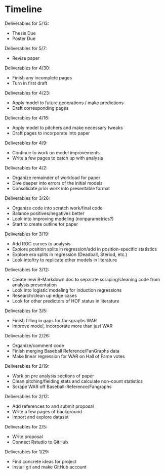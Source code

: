 # Timeline 

Deliverables for 5/13:
* Thesis Due
* Poster Due

Deliverables for 5/7:
* Revise paper

Deliverables for 4/30:
* Finish any incomplete pages
* Turn in first draft

Deliverables for 4/23:
* Apply model to future generations / make predictions
* Draft corresponding pages

Deliverables for 4/16:
* Apply model to pitchers and make necessary tweaks
* Draft pages to incorporate into paper

Deliverables for 4/9:
* Continue to work on model improvements
* Write a few pages to catch up with analysis

Deliverables for 4/2:
* Organize remainder of workload for paper
* Dive deeper into errors of the initial models
* Consolidate prior work into presentable format

Deliverables for 3/26:
* Organize code into scratch work/final code
* Balance positives/negatives better
* Look into improving modeling (nonparametrics?)
* Start to create outline for paper

Deliverables for 3/19:
* Add ROC curves to analysis
* Explore position splits in regression/add in position-specific statistics
* Explore era splits in regression (Deadball, Steriod, etc.)
* Look into/try to replicate other models in literature

Deliverables for 3/12:
* Create new R-Markdown doc to separate scraping/cleaning code from analysis presentation
* Look into logistic modeling for induction regressions
* Research/clean up edge cases
* Look for other predictors of HOF status in literature

Deliverables for 3/5:
* Finish filling in gaps for fansgraphs WAR
* Improve model, incorporate more than just WAR

Deliverables for 2/26:
* Organize/comment code
* Finish merging Baseball Reference/FanGraphs data
* Make linear regression for WAR on Hall of Fame votes

Deliverables for 2/19:
* Work on pre analysis sections of paper
* Clean pitching/fielding stats and calculate non-count statistics
* Scrape WAR off Baseball-Reference/Fangraphs

Deliverables for 2/12:
* Add references to and submit proposal
* Write a few pages of background
* Import and explore dataset

Deliverables for 2/5:
* Write proposal
* Connect Rstudio to GitHub

Deliverables for 1/29:
* Find concrete ideas for project
* Install git and make GitHub account